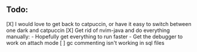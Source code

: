 ## Todo:

[X] I would love to get back to catpuccin, or have it easy to switch between one dark and catpuccin
[X] Get rid of nvim-java and do everything manually: - Hopefully get everything to run faster - Get the debugger to work on attach mode
[ ] gc commenting isn't working in sql files
